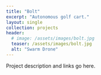```yaml
---
title: "Bolt"
excerpt: "Autonomous golf cart."
layout: single
collection: projects
header:
  # image: /assets/images/bolt.jpg
  teaser: /assets/images/bolt.jpg
  alt: "Swarm Drone"
---
```


Project description and links go here.


